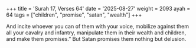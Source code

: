 +++
title = 'Surah 17, Verses 64'
date = '2025-08-27'
weight = 2093
ayah = 64
tags = ["children", "promise", "satan", "wealth"]
+++

And incite whoever you can of them with your voice, mobilize against them all your cavalry and infantry, manipulate them in their wealth and children, and make them promises.” But Satan promises them nothing but delusion.